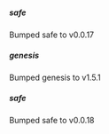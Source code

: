 
##### safe
Bumped safe to v0.0.17

##### genesis
Bumped genesis to v1.5.1

##### safe
Bumped safe to v0.0.18
